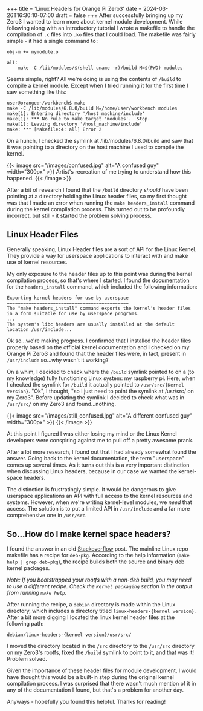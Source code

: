 +++
title = 'Linux Headers for Orange Pi Zero3'
date = 2024-03-26T16:30:10-07:00
draft = false
+++
After successfully bringing up my Zero3 I wanted to learn more about kernel module development. While following along with an introductory tutorial I wrote a makefile to handle the compilation of `.c` files into `.ko` files that I could load. The makefile was fairly simple - it had a single command to :
```
obj-m += mymodule.o

all:
	make -C /lib/modules/$(shell uname -r)/build M=$(PWD) modules
```
Seems simple, right? All we're doing is using the contents of `/build` to compile a kernel module. Except when I tried running it for the first time I saw something like this:
```
user@orange:~/workbench$ make
make -C /lib/modules/6.8.0/build M=/home/user/workbench modules
make[1]: Entering directory '/host_machine/include'
make[1]: *** No rule to make target 'modules'.  Stop.
make[1]: Leaving directory '/host_machine/include'
make: *** [Makefile:4: all] Error 2
```
On a hunch, I checked the symlink at /lib/modules/6.8.0/build and saw that it was pointing to a directory on the host machine I used to compile the kernel.

{{< image src="/images/confused.jpg"  alt="A confused guy" width="300px" >}}
Artist's recreation of me trying to understand how this happened.
{{< /image >}}

After a bit of research I found that the `/build` directory *should* have been pointing at a directory holding the Linux header files, so my first thought was that I made an error when running the `make headers_install` command during the kernel compilation process. This turned out to be profoundly incorrect, but still - it started the problem solving process.

## Linux Header Files
Generally speaking, Linux Header files are a sort of API for the Linux Kernel. They provide a way for userspace applications to interact with and make use of kernel resources.

My only exposure to the header files up to this point was during the kernel compilation process, so that's where I started. I found the [documentation][1] for the `headers_install` command, which included the following information:
```
Exporting kernel headers for use by userspace
=============================================
The "make headers_install" command exports the kernel's header files in a form suitable for use by userspace programs.
...
The system's libc headers are usually installed at the default location /usr/include...
```
Ok so...we're making progress. I confirmed that I installed the header files properly based on the official kernel documentation and I checked on my Orange Pi Zero3 and found that the header files were, in fact, present in `/usr/include` so...why wasn't it working?

On a whim, I decided to check where the `/build` symlink pointed to on a (to my knowledge) fully functioning Linux system: my raspberry pi. Here, when I checked the symlink for `/build` it actually pointed to `/usr/src/{Kernel Version}`. "Ok", I thought, "so I just need to point the symlink at /usr/src/ on my Zero3". Before updating the symlink I decided to check what was in `/usr/src/` on my Zero3 and found...nothing.

{{< image src="/images/still_confused.jpg"  alt="A different confused guy" width="300px" >}}
{{< /image >}}

At this point I figured I was either losing my mind or the Linux Kernel developers were conspiring against me to pull off a pretty awesome prank.

After a lot more research, I found out that I had already somewhat found the answer. Going back to the kernel documentation, the term "userspace" comes up several times. As it turns out this is a very important distinction when discussing Linux headers, because in our case we wanted the kernel-space headers.

The distinction is frustratingly simple. It would be dangerous to give userspace applications an API with full access to the kernel resources and systems. However, when we're writing kernel-level modules, we *need* that access. The solution is to put a limited API in `/usr/include` and a far more comprehensive one in `/usr/src`.

## So...How do I make kernel space headers?
I found the answer in an old [Stackoverflow][2] post. The mainline Linux repo makefile has a recipe for `deb-pkg`. According to the help information (`make help | grep deb-pkg`), the recipe builds both the source and binary deb kernel packages.

*Note: If you bootstrapped your rootfs with a non-deb build, you may need to use a different recipe. Check the `Kernel packaging` section in the output from running `make help`.*

After running the recipe, a `debian` directory is made within the Linux directory, which includes a directory titled `linux-headers-{kernel version}`. After a bit more digging I located the linux kernel header files at the following path:
```
debian/linux-headers-{kernel version}/usr/src/
```
I moved the directory located in the `/src` directory to the `/usr/src` directory on my Zero3's rootfs, fixed the `/build` symlink to point to it, and that was it! Problem solved.

Given the importance of these header files for module development, I would have thought this would be a built-in step during the original kernel compilation process. I was surprised that there wasn't much mention of it in any of the documentation I found, but that's a problem for another day.

Anyways - hopefully you found this helpful. Thanks for reading!

[1]: https://www.kernel.org/doc/Documentation/kbuild/headers_install.txt
[2]: https://stackoverflow.com/questions/19486335/how-to-extract-kernel-headers-for-compiling-kernel-module-later